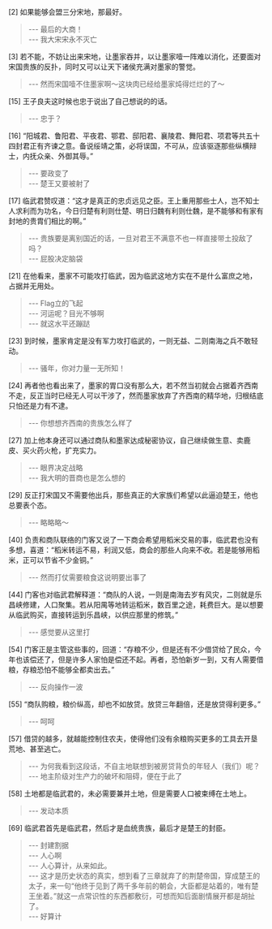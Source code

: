 
[2] 如果能够会盟三分宋地，那最好。
>--- 最后的大商！<br>
>--- 我大宋宋永不灭亡<br>

[3] 若不能，不妨让出来宋地，让墨家吞并，以让墨家噎一阵难以消化，还要面对宋国贵族的反扑，同时又可以让天下诸侯充满对墨家的警觉。
>--- 然而宋国噎不住墨家啊～这块肉已经给墨家炖得烂烂的了～<br>

[15] 王子良夫这时候也忠于说出了自己想说的的话。
>--- 忠于？<br>

[16] “阳城君、鲁阳君、平夜君、鄂君、邸阳君、襄陵君、舞阳君、项君等共五十四封君正有齐谏之意。备说绥靖之策，必将误国，不可从，应该驱逐那些纵横辩士，内抚众亲、外御其辱。”
>--- 要政变了<br>
>--- 楚王又要被射了<br>

[17] 临武君赞叹道：“这才是真正的忠贞远见之臣。王上重用那些士人，岂不知士人求利而为功名，今日归楚有利则仕楚、明日归魏有利则仕魏，是不能够和有家有封地的贵胄们相比的啊。”
>--- 贵族要是离别国近的话，一旦对君王不满意不也一样直接带土投敌了吗？<br>
>--- 屁股决定脑袋<br>

[21] 在他看来，墨家不可能攻打临武，因为临武这地方实在不是什么富庶之地，占据并无用处。
>--- Flag立的飞起<br>
>--- 河运呢？目光不够啊<br>
>--- 就这水平还蹦跶<br>

[23] 到时候，墨家肯定是没有军力攻打临武的，一则无益、二则南海之兵不敢轻动。
>--- 骚年，你对力量一无所知！<br>

[24] 再者他也看出来了，墨家的胃口没有那么大，若不然当初就会占据着齐西南不走，反正当时已经无人可以干涉了，然而墨家放弃了齐西南的精华地，归根结底只怕还是力有不逮。
>--- 你想想齐西南的贵族怎么样了<br>

[27] 加上他本身还可以通过商队和墨家达成秘密协议，自己继续做生意、卖鹿皮、买火药火枪，扩充实力。
>--- 眼界决定战略<br>
>--- 我大明的晋商也是怎么想的<br>

[29] 反正打宋国又不需要他出兵，那些真正的大家族们希望以此逼迫楚王，他也总要表个态。
>--- 略略略～<br>

[40] 负责和商队联络的门客又说了一下商会希望用稻米交易的事，临武君也没有多想，喜道：“稻米转运不易，利润又低，商会的那些人向来不收。若是能够用稻米，正可以节省不少金铜。”
>--- 然而打仗需要粮食这说明要出事了<br>

[44] 门客也对临武君解释道：“商队的人说，一则是南海去岁有风灾，二则就是乐昌峡修建，人口聚集。若从阳禺等地转运稻米，数百里之途，耗费巨大。是以想要从临武购买，直接转运到乐昌峡，以供应那里的修筑。”
>--- 感觉要从这里打<br>

[54] 门客正是主管这些事的，回道：“存粮不少，但是还有不少借贷给了民众，今年也该偿还了，但是许多人家怕是偿还不起。再者，恐怕新岁一到，又有人需要借粮，存粮恐怕不能够全都卖出去。”
>--- 反向操作一波<br>

[55] “商队购粮，粮价纵高，却也不如放贷。放贷三年翻倍，还是放贷得利更多。”
>--- 呵呵<br>

[57] 借贷的越多，就越能控制住农夫，使得他们没有余粮购买更多的工具去开垦荒地、甚至逃亡。
>--- 为何我看到这段话，不自主地联想到被房贷背负的年轻人（我们）呢？<br>
>--- 地主阶级对生产力的破坏和阻碍，便在于此了<br>

[58] 土地都是临武君的，未必需要兼并土地，但是需要人口被束缚在土地上。
>--- 发动本质<br>

[69] 临武君首先是临武君，然后才是血统贵族，最后才是楚王的封臣。
>--- 封建割据<br>
>--- 人心啊<br>
>--- 人心算计，从来如此。<br>
>--- 这才是历史状态的真实，想到看了三章就弃了的荆楚帝国，穿成楚王的太子，来一句“他终于见到了两千多年前的朝会，大臣都是站着的，唯有楚王坐着。”就这一点常识性的东西都敷衍，可想而知后面剧情展开都是胡扯了。<br>
>--- 好算计<br>

